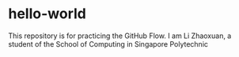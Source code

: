 # hello-world
This repository is for practicing the GitHub Flow.
I am Li Zhaoxuan, a student of the School of Computing in Singapore Polytechnic
